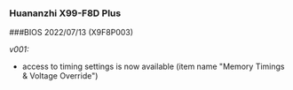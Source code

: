 ### Huananzhi X99-F8D Plus
###BIOS 2022/07/13 (X9F8P003)

*v001:*
* access to timing settings is now available (item name "Memory Timings & Voltage Override")